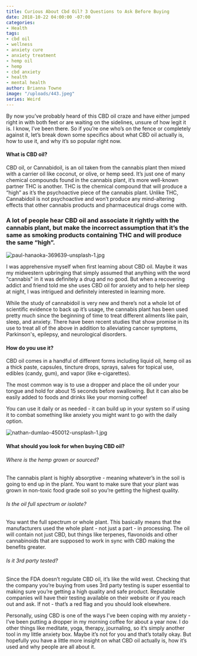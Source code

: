 ```yaml
---
title: Curious About Cbd Oil? 3 Questions to Ask Before Buying
date: 2018-10-22 04:00:00 -07:00
categories:
- Health
tags:
- cbd oil
- wellness
- anxiety cure
- anxiety treatment
- hemp oil
- hemp
- cbd anxiety
- health
- mental health
author: Brianna Towne
image: "/uploads/443.jpeg"
series: Weird
---
```


By now you’ve probably heard of this CBD oil craze and have either jumped right in with both feet or are waiting on the sidelines, unsure of how legit it is. I know, I’ve been there. So if you’re one who’s on the fence or completely against it, let’s break down some specifics about what CBD oil actually is, how to use it, and why it’s so popular right now.

#### What is CBD oil? 

CBD oil, or Cannabidoil, is an oil taken from the cannabis plant then mixed with a carrier oil like coconut, or olive, or hemp seed. It’s just one of many chemical compounds found in the cannabis plant, it’s more well-known partner THC is another. THC is the chemical compound that will produce a “high” as it’s the psychoactive piece of the cannabis plant. Unlike THC, Cannabidoil is not psychoactive and won’t produce any mind-altering effects that other cannabis products and pharmaceutical drugs come with.

### A lot of people hear CBD oil and associate it rightly with the cannabis plant, but make the incorrect assumption that it’s the same as smoking products containing THC and will produce the same “high”.

![paul-hanaoka-369639-unsplash-1.jpg](/uploads/paul-hanaoka-369639-unsplash-1.jpg) 

I was apprehensive myself when first learning about CBD oil. Maybe it was my midwestern upbringing that simply assumed that anything with the word "cannabis" in it was definitely a drug and no good. But when a recovering addict and friend told me she uses CBD oil for anxiety and to help her sleep at night, I was intrigued and definitely interested in learning more.

While the study of cannabidoil is very new and there’s not a whole lot of scientific evidence to back up it’s usage, the cannabis plant has been used pretty much since the beginning of time to treat different ailments like pain, sleep, and anxiety. There have been recent studies that show promise in its use to treat all of the above in addition to alleviating cancer symptoms, Parkinson's, epilepsy, and neurological disorders. 

#### How do you use it?

CBD oil comes in a handful of different forms including liquid oil, hemp oil as a thick paste, capsules, tincture drops, sprays, salves for topical use, edibles (candy, gum), and vapor (like e-cigarettes). 

The most common way is to use a dropper and place the oil under your tongue and hold for about 15 seconds before swallowing. But it can also be easily added to foods and drinks like your morning coffee!

You can use it daily or as needed - it can build up in your system so if using it to combat something like anxiety you might want to go with the daily option.

![nathan-dumlao-450012-unsplash-1.jpg](/uploads/nathan-dumlao-450012-unsplash-1.jpg)

#### What should you look for when buying CBD oil?

###### Where is the hemp grown or sourced?

The cannabis plant is highly absorptive - meaning whatever’s in the soil is going to end up in the plant. You want to make sure that your plant was grown in non-toxic food grade soil so you’re getting the highest quality.

###### Is the oil full spectrum or isolate?

You want the full spectrum or whole plant. This basically means that the manufacturers used the whole plant - not just a part - in processing. The oil will contain not just CBD, but things like terpenes, flavonoids and other cannabinoids that are supposed to work in sync with CBD making the benefits greater. 

###### Is it 3rd party tested?

Since the FDA doesn’t regulate CBD oil, it’s like the wild west. Checking that the company you’re buying from uses 3rd party testing is super essential to making sure you’re getting a high quality and safe product. Reputable companies will have their testing available on their website or if you reach out and ask. If not - that’s a red flag and you should look elsewhere.

Personally, using CBD is one of the ways I’ve been coping with my anxiety - I’ve been putting a dropper in my morning coffee for about a year now. I do other things like meditate, yoga, therapy, journaling, so it’s simply another tool in my little anxiety box. Maybe it’s not for you and that’s totally okay. But hopefully you have a little more insight on what CBD oil actually is, how it’s used and why people are all about it.